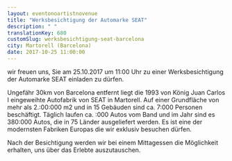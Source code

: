 ```yaml
---
layout: eventonoartistnovenue
title: "Werksbesichtigung der Automarke SEAT"
description: " "
translationKey: 680
customSlug: werksbesichtigung-seat-barcelona
city: Martorell (Barcelona)
date: 2017-10-25 11:00:00
---
```


wir freuen uns, Sie am 25.10.2017 um 11:00 Uhr zu einer Werksbesichtigung der Automarke SEAT einladen zu dürfen.

Ungefähr 30km von Barcelona entfernt liegt die 1993 von König Juan Carlos I eingeweihte Autofabrik von SEAT in Martorell. Auf einer Grundfläche von mehr als 2.:00:000 m2 und in 15 Gebäuden sind ca. 7:000 Personen beschäftigt. Täglich laufen ca. :000 Autos vom Band und im Jahr sind es 380:000 Autos, die in 75 Länder ausgeliefert werden. Es ist eine der modernsten Fabriken Europas die wir exklusiv besuchen dürfen.

Nach der Besichtigung werden wir bei einem Mittagessen die Möglichkeit erhalten, uns über das Erlebte auszutauschen.
